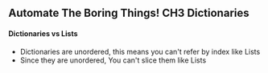 ## Automate The Boring Things! CH3 Dictionaries

#### Dictionaries vs Lists

* Dictionaries are unordered, this means you can't refer by index like Lists
* Since they are unordered, You can't slice them like Lists